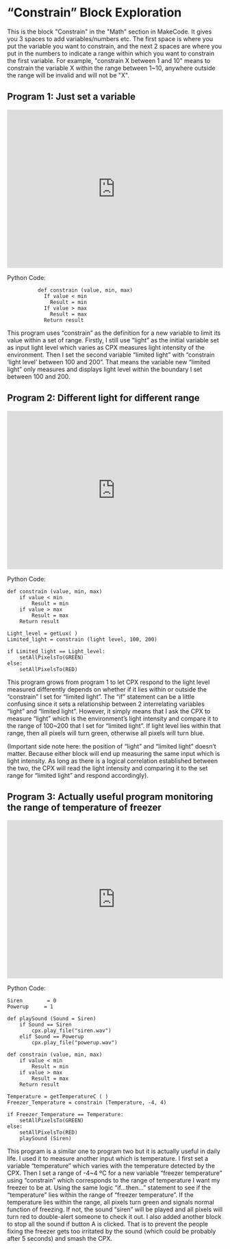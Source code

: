 # “Constrain” Block Exploration

This is the block "Constrain" in the "Math" section in MakeCode. It gives you 3 spaces to add variables/numbers etc. The first space is where you put the variable you want to constrain, and the next 2 spaces are where you put in the numbers to indicate a range within which you want to constrain the first variable. For example, "constrain X between 1 and 10" means to constrain the variable X within the range between 1~10, anywhere outside the range will be invalid and will not be "X".

## **Program 1: Just set a variable**

<div style="position:relative;height:calc(300px + 5em);width:100%;overflow:hidden;"><iframe style="position:absolute;top:0;left:0;width:100%;height:100%;" src="https://makecode.adafruit.com/---codeembed#pub:_ERAgAm8XrFb3" allowfullscreen="allowfullscreen" frameborder="0" sandbox="allow-scripts allow-same-origin"></iframe></div>

Python Code:
		      
		      def constrain (value, min, max)
		        If value < min
		          Result = min
		        If value > max
		          Result = max
		        Return result 

This program uses “constrain” as the definition for a new variable to limit its value within a set of range. Firstly, I still use “light” as the initial variable set as input light level which varies as CPX measures light intensity of the environment. Then I set the second variable “limited light” with “constrain ‘light level’ between 100 and 200”. That means the variable new “limited light” only measures and displays light level within the boundary I set between 100 and 200.

## **Program 2: Different light for different range**

<div style="position:relative;height:calc(300px + 5em);width:100%;overflow:hidden;"><iframe style="position:absolute;top:0;left:0;width:100%;height:100%;" src="https://makecode.adafruit.com/---codeembed#pub:_7Ju37EYEYiwi" allowfullscreen="allowfullscreen" frameborder="0" sandbox="allow-scripts allow-same-origin"></iframe></div>


Python Code:
		      
	def constrain (value, min, max)
		if value < min
			Result = min
		if value > max
			Result = max
		Return result 
		
	Light_level = getLux( )
	Limited_light = constrain (light level, 100, 200)

	if Limited_light == Light_level:
		setAllPixelsTo(GREEN)
	else:
		setAllPixelsTo(RED)


This program grows from program 1 to let CPX respond to the light level measured differently depends on whether if it lies within or outside the “constrain” I set for “limited light”. The “if” statement can be a little confusing since it sets a relationship between 2 interrelating variables “light” and “limited light”. However, it simply means that I ask the CPX to measure “light” which is the environment’s light intensity and compare it to the range of 100~200 that I set for “limited light”. If light level lies within that range, then all pixels will turn green, otherwise all pixels will turn blue.

(Important side note here: the position of “light” and “limited light” doesn’t matter. Because either block will end up measuring the same input which is light intensity. As long as there is a logical correlation established between the two, the CPX will read the light intensity and comparing it to the set range for “limited light” and respond accordingly).

## **Program 3: Actually useful program monitoring the range of temperature of freezer**

<div style="position:relative;height:calc(300px + 5em);width:100%;overflow:hidden;"><iframe style="position:absolute;top:0;left:0;width:100%;height:100%;" src="https://makecode.adafruit.com/---codeembed#pub:_gYk1bm7pxh97" allowfullscreen="allowfullscreen" frameborder="0" sandbox="allow-scripts allow-same-origin"></iframe></div>

Python Code:
		      
	Siren        = 0
	Powerup		= 1

	def playSound (Sound = Siren)
		if Sound == Siren 
			cpx.play_file("siren.wav")
		elif Sound == Powerup
			cpx.play_file("powerup.wav")

	def constrain (value, min, max)
		if value < min
			Result = min
		if value > max
			Result = max
		Return result 
	
	Temperature = getTemperatureC ( )
	Freezer_Temperature = constrain (Temperature, -4, 4)

	if Freezer_Temperature == Temperature: 
		setAllPixelsTo(GREEN)
	else:
		setAllPixelsTo(RED)
		playSound (Siren)



This program is a similar one to program two but it is actually useful in daily life. I used it to measure another input which is temperature. I first set a variable “temperature” which varies with the temperature detected by the CPX. Then I set a range of -4~4 ºC for a new variable “freezer temperature” using “constrain” which corresponds to the range of temperature I want my freezer to be at. Using the same logic “if…then…” statement to see if the “temperature” lies within the range of “freezer temperature”. If the temperature lies within the range, all pixels turn green and signals normal function of freezing. If not, the sound “siren” will be played and all pixels will turn red to double-alert someone to check it out. I also added another block to stop all the sound if button A is clicked. That is to prevent the people fixing the freezer gets too irritated by the sound (which could be probably after 5 seconds) and smash the CPX.
